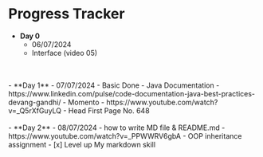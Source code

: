 # Progress Tracker
- **Day 0**
    - 06/07/2024
    - Interface (video 05)
<br>
<br>
- **Day 1**
  - 07/07/2024
  - Basic Done
  - Java Documentation 
    - https://www.linkedin.com/pulse/code-documentation-java-best-practices-devang-gandhi/
  - Momento
    - https://www.youtube.com/watch?v=_Q5rXfGuyLQ
    - Head First Page No. 648
<br>
<br>
- **Day 2**
  - 08/07/2024
  - how to write MD file & README.md
    - https://www.youtube.com/watch?v=_PPWWRV6gbA
  - OOP inheritance assignment
  - [x] Level up My markdown skill  

<br>
<br>